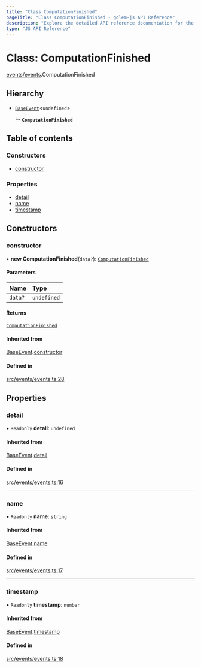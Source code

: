 ```yaml
---
title: "Class ComputationFinished"
pageTitle: "Class ComputationFinished - golem-js API Reference"
description: "Explore the detailed API reference documentation for the Class ComputationFinished within the golem-js SDK for the Golem Network."
type: "JS API Reference"
---
```

# Class: ComputationFinished

[events/events](../modules/events_events).ComputationFinished

## Hierarchy

- [`BaseEvent`](events_events.BaseEvent)\<`undefined`\>

  ↳ **`ComputationFinished`**

## Table of contents

### Constructors

- [constructor](events_events.ComputationFinished#constructor)

### Properties

- [detail](events_events.ComputationFinished#detail)
- [name](events_events.ComputationFinished#name)
- [timestamp](events_events.ComputationFinished#timestamp)

## Constructors

### constructor

• **new ComputationFinished**(`data?`): [`ComputationFinished`](events_events.ComputationFinished)

#### Parameters

| Name | Type |
| :------ | :------ |
| `data?` | `undefined` |

#### Returns

[`ComputationFinished`](events_events.ComputationFinished)

#### Inherited from

[BaseEvent](events_events.BaseEvent).[constructor](events_events.BaseEvent#constructor)

#### Defined in

[src/events/events.ts:28](https://github.com/golemfactory/golem-js/blob/69e0610/src/events/events.ts#L28)

## Properties

### detail

• `Readonly` **detail**: `undefined`

#### Inherited from

[BaseEvent](events_events.BaseEvent).[detail](events_events.BaseEvent#detail)

#### Defined in

[src/events/events.ts:16](https://github.com/golemfactory/golem-js/blob/69e0610/src/events/events.ts#L16)

___

### name

• `Readonly` **name**: `string`

#### Inherited from

[BaseEvent](events_events.BaseEvent).[name](events_events.BaseEvent#name)

#### Defined in

[src/events/events.ts:17](https://github.com/golemfactory/golem-js/blob/69e0610/src/events/events.ts#L17)

___

### timestamp

• `Readonly` **timestamp**: `number`

#### Inherited from

[BaseEvent](events_events.BaseEvent).[timestamp](events_events.BaseEvent#timestamp)

#### Defined in

[src/events/events.ts:18](https://github.com/golemfactory/golem-js/blob/69e0610/src/events/events.ts#L18)
